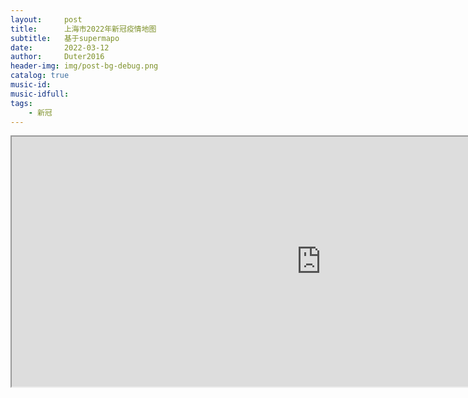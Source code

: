 ```yaml
---
layout:     post
title:      上海市2022年新冠疫情地图
subtitle:   基于supermapo
date:       2022-03-12
author:     Duter2016
header-img: img/post-bg-debug.png
catalog: true
music-id: 
music-idfull: 
tags:
    - 新冠
---
```



<iframe src='https://www.supermapol.com/apps/dataviz/view.html?id=51841934' width='990px' height='400px'></iframe>